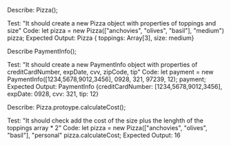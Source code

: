 Describe: Pizza();

Test: "It should create a new Pizza object with properties of toppings and size"
Code: 
let pizza = new Pizza(["anchovies", "olives", "basil"], "medium")
pizza;
Expected Output: Pizza { toppings: Array[3], size: medium}

Describe PaymentInfo();

Test: "It should create a new PaymentInfo object with properties of creditCardNumber, expDate, cvv, zipCode, tip"
Code:
let payment = new PaymentInfo([1234,5678,9012,3456], 0928, 321, 97239, 12);
payment;
Expected Output: PaymentInfo {creditCardNumber: [1234,5678,9012,3456], expDate: 0928, cvv: 321, tip: 12}

Describe: Pizza.protoype.calculateCost();

Test: "It should check add the cost of the size plus the lenghth of the toppings array * 2"
Code: let pizza = new Pizza(["anchovies", "olives", "basil"], "personal"
pizza.calculateCost;
Expected Output: 16